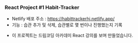 ### React Project #1 Habit-Tracker

- Netlify 배포 주소 : https://habittrackerhj.netlify.app/
- 기능 : 습관 추가 및 삭제, 습관별로 몇 번이나 진행했는지 기록

* 이 프로젝트는 드림코딩 아카데미 React 강의를 보며 만들었습니다.
